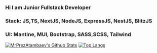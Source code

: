 ### Hi I am Junior Fullstack Developer
### Stack: JS,TS, NextJS, NodeJS, ExpressJS, NestJS, BlitzJS
### UI: Mantine, MUI, Bootstrap, SASS,SCSS, Tailwind
[<img alt="MrPrezAtambaev's Github Stats" src="https://github-readme-stats.vercel.app/api?username=MrPrezAtambaev&show_icons=true&hide_border=true">](https://github.com/MrPrezAtambaev)
[![Top Langs](https://github-readme-stats.vercel.app/api/top-langs/?username=MrPrezAtambaev&layout=compact&hide_border=true)](https://github.com/MrPrezAtambaev)

<!--
**MrPrezAtambaev/MrPrezAtambaev** is a ✨ _special_ ✨ repository because its `README.md` (this file) appears on your GitHub profile.

Here are some ideas to get you started:

- 🔭 I’m currently working on ...
- 🌱 I’m currently learning ...
- 👯 I’m looking to collaborate on ...
- 🤔 I’m looking for help with ...
- 💬 Ask me about ...
- 📫 How to reach me: ...
- 😄 Pronouns: ...
- ⚡ Fun fact: ...
-->
